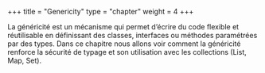 +++
title = "Genericity"
type = "chapter"
weight = 4 
+++

La généricité est un mécanisme qui permet d’écrire du code flexible et réutilisable en définissant des classes, interfaces ou méthodes paramétrées par des types. Dans ce chapitre nous allons voir comment la généricité renforce la sécurité de typage et son utilisation avec les collections (List, Map, Set).